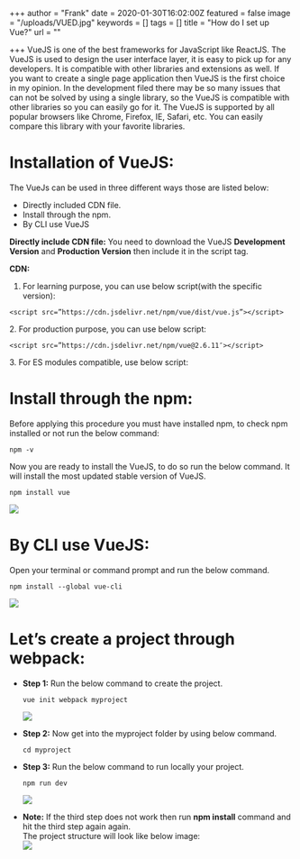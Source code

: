 +++
author = "Frank"
date = 2020-01-30T16:02:00Z
featured = false
image = "/uploads/VUED.jpg"
keywords = []
tags = []
title = "How do I set up Vue?"
url = ""

+++
VueJS is one of the best frameworks for JavaScript like ReactJS. The VueJS is used to design the user interface layer, it is easy to pick up for any developers. It is compatible with other libraries and extensions as well. If you want to create a single page application then VueJS is the first choice in my opinion. In the development filed there may be so many issues that can not be solved by using a single library, so the VueJS is compatible with other libraries so you can easily go for it. The VueJS is supported by all popular browsers like Chrome, Firefox, IE, Safari, etc. You can easily compare this library with your favorite libraries.

# **Installation of VueJS:**

The VueJs can be used in three different ways those are listed below:

* Directly included CDN file.
* Install through the npm.
* By CLI use VueJS

**Directly include CDN file:** You need to download the VueJS **Development Version** and **Production Version** then include it in the script tag.

**CDN:**

1. For learning purpose, you can use below script(with the specific version):

`<script src=”https://cdn.jsdelivr.net/npm/vue/dist/vue.js”></script>`


2\. For production purpose, you can use below script:


`<script src=”https://cdn.jsdelivr.net/npm/vue@2.6.11″></script>`


3\. For ES modules compatible, use below script:

> _<script type=”module”>  
> import Vue from ‘https://cdn.jsdelivr.net/npm/vue@2.6.11/dist/vue.esm.browser.js’  
> </script>_

# **Install through the npm:**

Before applying this procedure you must have installed npm, to check npm installed or not run the below command:

    npm -v

Now you are ready to install the VueJS, to do so run the below command. It will install the most updated stable version of VueJS.

    npm install vue

![](/uploads/Screenshot-from-2020-01-19-00-26-44.png)

# **By CLI use VueJS:**

Open your terminal or command prompt and run the below command.

    npm install --global vue-cli

![](/uploads/Screenshot-from-2020-01-19-00-37-59.png)

# **Let’s create a project through webpack:**

* **Step 1:** Run the below command to create the project.

      vue init webpack myproject

  ![](/uploads/Screenshot-from-2020-01-19-00-44-33.png)
* **Step 2:** Now get into the myproject folder by using below command.

      cd myproject
* **Step 3:** Run the below command to run locally your project.

      npm run dev

  ![](/uploads/Screenshot-from-2020-01-19-00-58-58.png)
* **Note:** If the third step does not work then run **npm install** command and hit the third step again again.  
  The project structure will look like below image:  
  ![](/uploads/Screenshot-from-2020-01-19-00-54-28.png)